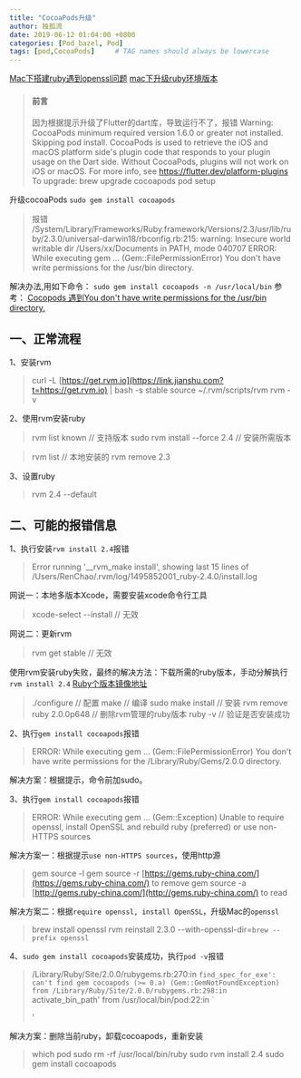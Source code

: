 ```yaml
---
title: "CocoaPods升级"
author: 独孤流
date: 2019-06-12 01:04:00 +0800
categories: [Pod_bazel, Pod]
tags: [pod,CocoaPods]     # TAG names should always be lowercase
---
```


[Mac下搭建ruby遇到openssl问题](https://www.jianshu.com/p/513b01d02f47)
[mac下升级ruby环境版本](https://www.jianshu.com/p/d715a9a062d0)

> #### 前言
> 因为根据提示升级了Flutter的dart库，导致运行不了，报错
>Warning: CocoaPods minimum required version 1.6.0 or greater not installed. Skipping pod install.
  CocoaPods is used to retrieve the iOS and macOS platform side's plugin code that responds to your plugin usage on the Dart side.
  Without CocoaPods, plugins will not work on iOS or macOS.
  For more info, see https://flutter.dev/platform-plugins
To upgrade:
  brew upgrade cocoapods
  pod setup

升级cocoaPods
`sudo gem install cocoapods`
>报错
/System/Library/Frameworks/Ruby.framework/Versions/2.3/usr/lib/ruby/2.3.0/universal-darwin18/rbconfig.rb:215: warning: Insecure world writable dir /Users/xx/Documents in PATH, mode 040707
ERROR:  While executing gem ... (Gem::FilePermissionError)
    You don't have write permissions for the /usr/bin directory.

解决办法,用如下命令：
`sudo gem install cocoapods -n /usr/local/bin`
参考： [Cocopods 遇到You don't have write permissions for the /usr/bin directory.
](https://www.jianshu.com/p/b8406ff1e2f1)

## 一、正常流程

1、安装rvm

> curl -L [https://get.rvm.io](https://link.jianshu.com?t=https://get.rvm.io) | bash -s stable
> source ~/.rvm/scripts/rvm
> rvm -v

2、使用rvm安装ruby

> rvm list known // 支持版本
> sudo rvm install --force 2.4 // 安装所需版本

> rvm list // 本地安装的
> rvm remove 2.3

3、设置ruby

> rvm 2.4 --default

## 二、可能的报错信息

1、执行安装`rvm install 2.4`报错

> Error running '__rvm_make install',
> showing last 15 lines of /Users/RenChao/.rvm/log/1495852001_ruby-2.4.0/install.log

网说一：本地多版本Xcode，需要安装xcode命令行工具

> xcode-select --install // 无效

网说二：更新rvm

> rvm get stable // 无效

使用rvm安装ruby失败，最终的解决方法：下载所需的ruby版本，手动分解执行`rvm install 2.4`
[Ruby个版本镜像地址](https://link.jianshu.com?t=https://cache.ruby-china.org/pub/ruby/)

> ./configure // 配置
> make // 编译
> sudo make install // 安装
> rvm remove ruby 2.0.0p648 // 删除rvm管理的ruby版本
> ruby -v // 验证是否安装成功

2、执行`gem install cocoapods`报错

> ERROR: While executing gem ... (Gem::FilePermissionError)
> You don't have write permissions for the /Library/Ruby/Gems/2.0.0 directory.

解决方案：根据提示，命令前加sudo。

3、执行`gem install cocoapods`报错

> ERROR: While executing gem ... (Gem::Exception)
> Unable to require openssl, install OpenSSL and rebuild ruby (preferred) or use non-HTTPS sources

解决方案一：根据提示`use non-HTTPS sources`，使用http源

> gem source -l
> gem source -r [https://gems.ruby-china.com/](https://gems.ruby-china.com/)
 to remove
> gem source -a [http://gems.ruby-china.com/](http://gems.ruby-china.com/)
 to read

解决方案二：根据`require openssl, install OpenSSL`，升级Mac的`openssl`

> brew install openssl
> rvm reinstall 2.3.0 --with-openssl-dir=`brew --prefix openssl`

4、`sudo gem install cocoapods`安装成功，执行`pod -v`报错

> /Library/Ruby/Site/2.0.0/rubygems.rb:270:in `find_spec_for_exe': can't find gem cocoapods (>= 0.a) (Gem::GemNotFoundException)
> from /Library/Ruby/Site/2.0.0/rubygems.rb:298:in `activate_bin_path'
> from /usr/local/bin/pod:22:in `<main>'

解决方案：删除当前ruby，卸载cocoapods，重新安装

> which pod
> sudo rm -rf /usr/local/bin/ruby
> sudo rvm install 2.4
> sudo gem install cocoapods